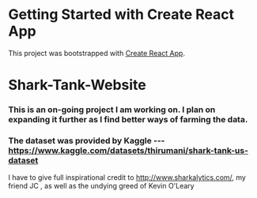 # Getting Started with Create React App

This project was bootstrapped with [Create React App](https://github.com/facebook/create-react-app).

# Shark-Tank-Website

### This is an on-going project I am working on. I plan on expanding it further as I find better ways of farming the data.
### The dataset was provided by Kaggle --- https://www.kaggle.com/datasets/thirumani/shark-tank-us-dataset

I have to give full inspirational credit to http://www.sharkalytics.com/, my friend JC , as well as the undying greed of Kevin O'Leary
